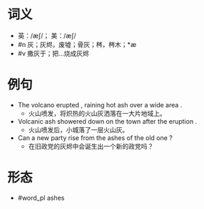 # 词义
- 英：/æʃ/； 美：/æʃ/
- #n 灰；灰烬，废墟；骨灰；梣，梣木；*æ
- #v 撒灰于；把…烧成灰烬
# 例句
- The volcano erupted , raining hot ash over a wide area .
	- 火山喷发，将炽热的火山灰洒落在一大片地域上。
- Volcanic ash showered down on the town after the eruption .
	- 火山喷发后，小城落了一层火山灰。
- Can a new party rise from the ashes of the old one ?
	- 在旧政党的灰烬中会诞生出一个新的政党吗？
# 形态
- #word_pl ashes

